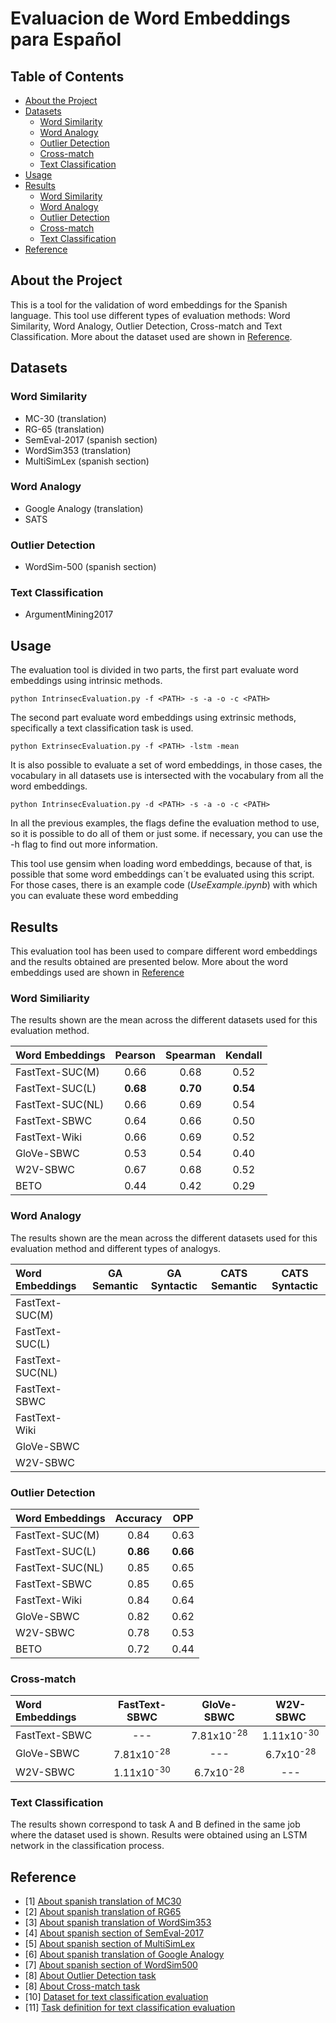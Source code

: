 
# Evaluacion de Word Embeddings para Español


<!-- TABLE OF CONTENTS -->
## Table of Contents

* [About the Project](#about-the-project)
* [Datasets](#datasets)
  * [Word Similarity](#word-similarity)
  * [Word Analogy](#word-analogy)
  * [Outlier Detection](#outlier-detection)
  * [Cross-match](#cross-match)
  * [Text Classification](#text-classification)
* [Usage](#usage)
* [Results](#results)
  * [Word Similarity](#word-similarity)
  * [Word Analogy](#word-analogy)
  * [Outlier Detection](#outlier-detection)
  * [Cross-match](#cross-match)
  * [Text Classification](#text-classification)
* [Reference](#reference)


<!-- ABOUT THE PROJECT -->
## About the Project

This is a tool for the validation of word embeddings for the Spanish language. This tool use different types 
of evaluation methods: Word Similarity, Word Analogy, Outlier Detection, Cross-match and Text Classification.
More about the dataset used are shown in [Reference](#reference).

<!-- DATASETS -->
## Datasets

### Word Similarity

* MC-30 \(translation\)
* RG-65 \(translation\)
* SemEval-2017 \(spanish section\)
* WordSim353 \(translation\)
* MultiSimLex \(spanish section\)

### Word Analogy

* Google Analogy \(translation\)
* SATS

### Outlier Detection

* WordSim-500 \(spanish section\)

### Text Classification

* ArgumentMining2017


<!-- USAGE EXAMPLE -->
## Usage

The evaluation tool is divided in two parts, the first part evaluate word embeddings using intrinsic methods.

```
python IntrinsecEvaluation.py -f <PATH> -s -a -o -c <PATH>
```

The second part evaluate word embeddings using extrinsic methods, specifically a text classification task is used.

```
python ExtrinsecEvaluation.py -f <PATH> -lstm -mean
```

It is also possible to evaluate a set of word embeddings, in those cases, the vocabulary in all datasets use is 
intersected with the vocabulary from all the word embeddings.

```
python IntrinsecEvaluation.py -d <PATH> -s -a -o -c <PATH>
```

In all the previous examples, the flags define the evaluation method to use, so it is possible to do all of them or 
just some. if necessary, you can use the -h flag to find out more information.

This tool use gensim when loading word embeddings, because of that, is possible that some word embeddings can´t be 
evaluated using this script. For those cases, there is an example code (*UseExample.ipynb*) with which you can evaluate 
these word embedding


<!-- RESULTS -->
## Results

This evaluation tool has been used to compare different word embeddings and the results obtained are presented below.
More about the word embeddings used are shown in [Reference](#reference)

### Word Similiarity

The results shown are the mean across the different datasets used for this evaluation method.

| Word Embeddings   |  Pearson | Spearman | Kendall |
| :---------------- | :--: | :--: | :--: |
| FastText-SUC(M)   | 0.66 | 0.68 | 0.52 |
| FastText-SUC(L)   | **0.68** | **0.70** | **0.54** |
| FastText-SUC(NL)  | 0.66 | 0.69 | 0.54 |
| FastText-SBWC     | 0.64 | 0.66 | 0.50 |
| FastText-Wiki     | 0.66 | 0.69 | 0.52 |
| GloVe-SBWC        | 0.53 | 0.54 | 0.40 |
| W2V-SBWC          | 0.67 | 0.68 | 0.52 |
| BETO              | 0.44 | 0.42 | 0.29 |


### Word Analogy

The results shown are the mean across the different datasets used for this evaluation method and different types of 
analogys.

| Word Embeddings   | GA Semantic | GA Syntactic | CATS Semantic | CATS Syntactic |
| :---------------- | :--: | :--: | :--: | :--: |
| FastText-SUC(M)   |  |  |  |  |
| FastText-SUC(L)   |  |  |  |  |
| FastText-SUC(NL)  |  |  |  |  |
| FastText-SBWC     |  |  |  |  |
| FastText-Wiki     |  |  |  |  |
| GloVe-SBWC        |  |  |  |  |
| W2V-SBWC          |  |  |  |  |


### Outlier Detection

| Word Embeddings   | Accuracy | OPP |
| :---------------- | :--: | :--: |
| FastText-SUC(M)   | 0.84 | 0.63 |
| FastText-SUC(L)   | **0.86** | **0.66** |
| FastText-SUC(NL)  | 0.85 | 0.65 |
| FastText-SBWC     | 0.85 | 0.65 |
| FastText-Wiki     | 0.84 | 0.64 |
| GloVe-SBWC        | 0.82 | 0.62 |
| W2V-SBWC          | 0.78 | 0.53 |
| BETO              | 0.72 | 0.44 |


### Cross-match

| Word Embeddings | FastText-SBWC | GloVe-SBWC | W2V-SBWC |
| :-------------- | :--: | :--: | :--: |
| FastText-SBWC   | \--- | 7.81x10<sup>-28</sup> | 1.11x10<sup>-30</sup> |
| GloVe-SBWC      | 7.81x10<sup>-28</sup> | \--- | 6.7x10<sup>-28</sup> |
| W2V-SBWC        | 1.11x10<sup>-30</sup> | 6.7x10<sup>-28</sup> | \--- |


### Text Classification

The results shown correspond to task A and B defined in the same job where the dataset used is shown. Results 
were obtained using an LSTM network in the classification process.



<!-- REFERENCE -->
## Reference

* [1] [About spanish translation of MC30](https://www.aclweb.org/anthology/D09-1124/)
* [2] [About spanish translation of RG65](https://www.aclweb.org/anthology/P15-2001/)
* [3] [About spanish translation of WordSim353](https://www.aclweb.org/anthology/D09-1124/)
* [4] [About spanish section of SemEval-2017](https://www.aclweb.org/anthology/S17-2002/)
* [5] [About spanish section of MultiSimLex](https://multisimlex.com/)
* [6] [About spanish translation of Google Analogy](https://crscardellino.github.io/SBWCE/)
* [7] [About spanish section of WordSim500](https://www.semanticscholar.org/paper/Automated-Generation-of-Multilingual-Clusters-for-Blair-Merhav/ba14d02895ed8d93b3d44e5451be83f3c9e767fa)
* [8] [About Outlier Detection task](https://www.aclweb.org/anthology/W16-2508/)
* [8] [About Cross-match task](https://www.aclweb.org/anthology/W17-5303/)
* [10] [Dataset for text classification evaluation](https://github.com/uchile-nlp/ArgumentMining2017)
* [11] [Task definition for text classification evaluation](https://www.aclweb.org/anthology/W17-5101/)
